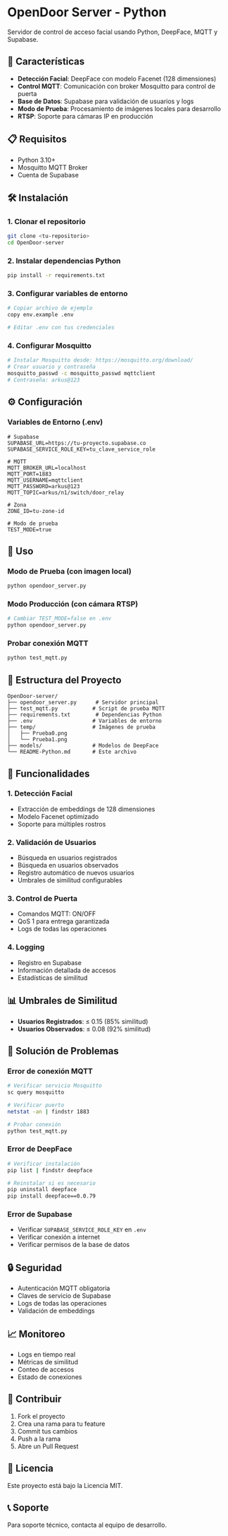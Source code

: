 # OpenDoor Server - Python

Servidor de control de acceso facial usando Python, DeepFace, MQTT y Supabase.

## 🚀 Características

- **Detección Facial**: DeepFace con modelo Facenet (128 dimensiones)
- **Control MQTT**: Comunicación con broker Mosquitto para control de puerta
- **Base de Datos**: Supabase para validación de usuarios y logs
- **Modo de Prueba**: Procesamiento de imágenes locales para desarrollo
- **RTSP**: Soporte para cámaras IP en producción

## 📋 Requisitos

- Python 3.10+
- Mosquitto MQTT Broker
- Cuenta de Supabase

## 🛠️ Instalación

### 1. Clonar el repositorio
```bash
git clone <tu-repositorio>
cd OpenDoor-server
```

### 2. Instalar dependencias Python
```bash
pip install -r requirements.txt
```

### 3. Configurar variables de entorno
```bash
# Copiar archivo de ejemplo
copy env.example .env

# Editar .env con tus credenciales
```

### 4. Configurar Mosquitto
```bash
# Instalar Mosquitto desde: https://mosquitto.org/download/
# Crear usuario y contraseña
mosquitto_passwd -c mosquitto_passwd mqttclient
# Contraseña: arkus@123
```

## ⚙️ Configuración

### Variables de Entorno (.env)
```env
# Supabase
SUPABASE_URL=https://tu-proyecto.supabase.co
SUPABASE_SERVICE_ROLE_KEY=tu_clave_service_role

# MQTT
MQTT_BROKER_URL=localhost
MQTT_PORT=1883
MQTT_USERNAME=mqttclient
MQTT_PASSWORD=arkus@123
MQTT_TOPIC=arkus/n1/switch/door_relay

# Zona
ZONE_ID=tu-zone-id

# Modo de prueba
TEST_MODE=true
```

## 🚀 Uso

### Modo de Prueba (con imagen local)
```bash
python opendoor_server.py
```

### Modo Producción (con cámara RTSP)
```bash
# Cambiar TEST_MODE=false en .env
python opendoor_server.py
```

### Probar conexión MQTT
```bash
python test_mqtt.py
```

## 📁 Estructura del Proyecto

```
OpenDoor-server/
├── opendoor_server.py      # Servidor principal
├── test_mqtt.py           # Script de prueba MQTT
├── requirements.txt        # Dependencias Python
├── .env                   # Variables de entorno
├── temp/                  # Imágenes de prueba
│   ├── Prueba0.png
│   └── Prueba1.png
├── models/                # Modelos de DeepFace
└── README-Python.md       # Este archivo
```

## 🔧 Funcionalidades

### 1. Detección Facial
- Extracción de embeddings de 128 dimensiones
- Modelo Facenet optimizado
- Soporte para múltiples rostros

### 2. Validación de Usuarios
- Búsqueda en usuarios registrados
- Búsqueda en usuarios observados
- Registro automático de nuevos usuarios
- Umbrales de similitud configurables

### 3. Control de Puerta
- Comandos MQTT: ON/OFF
- QoS 1 para entrega garantizada
- Logs de todas las operaciones

### 4. Logging
- Registro en Supabase
- Información detallada de accesos
- Estadísticas de similitud

## 📊 Umbrales de Similitud

- **Usuarios Registrados**: ≤ 0.15 (85% similitud)
- **Usuarios Observados**: ≤ 0.08 (92% similitud)

## 🐛 Solución de Problemas

### Error de conexión MQTT
```bash
# Verificar servicio Mosquitto
sc query mosquitto

# Verificar puerto
netstat -an | findstr 1883

# Probar conexión
python test_mqtt.py
```

### Error de DeepFace
```bash
# Verificar instalación
pip list | findstr deepface

# Reinstalar si es necesario
pip uninstall deepface
pip install deepface==0.0.79
```

### Error de Supabase
- Verificar `SUPABASE_SERVICE_ROLE_KEY` en `.env`
- Verificar conexión a internet
- Verificar permisos de la base de datos

## 🔒 Seguridad

- Autenticación MQTT obligatoria
- Claves de servicio de Supabase
- Logs de todas las operaciones
- Validación de embeddings

## 📈 Monitoreo

- Logs en tiempo real
- Métricas de similitud
- Conteo de accesos
- Estado de conexiones

## 🤝 Contribuir

1. Fork el proyecto
2. Crea una rama para tu feature
3. Commit tus cambios
4. Push a la rama
5. Abre un Pull Request

## 📄 Licencia

Este proyecto está bajo la Licencia MIT.

## 📞 Soporte

Para soporte técnico, contacta al equipo de desarrollo.
